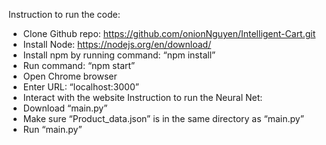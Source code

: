   Instruction to run the code:
- Clone Github repo: https://github.com/onionNguyen/Intelligent-Cart.git
- Install Node: https://nodejs.org/en/download/
- Install npm by running command: “npm install”
- Run command: “npm start”
- Open Chrome browser
- Enter URL: “localhost:3000”
- Interact with the website
  Instruction to run the Neural Net:
- Download “main.py”
- Make sure “Product_data.json” is in the same directory as “main.py”
- Run “main.py”
